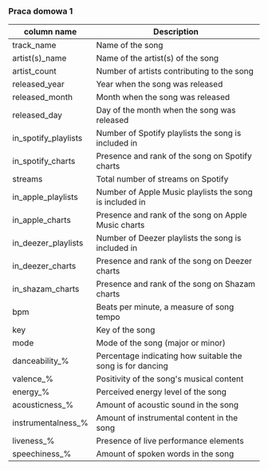 ### Praca domowa 1
|column name |Description|
|----------------------|-------------------------------------------------------------|
| track_name           |  Name of the song                                           |
| artist(s)_name       |  Name of the artist(s) of the song                          |
| artist_count         |  Number of artists contributing to the song                 |
| released_year        |  Year when the song was released                            |
| released_month       |  Month when the song was released                           |
| released_day         |  Day of the month when the song was released                |
| in_spotify_playlists |  Number of Spotify playlists the song is included in        |
| in_spotify_charts    |  Presence and rank of the song on Spotify charts            |
| streams              |  Total number of streams on Spotify                         |
| in_apple_playlists   |  Number of Apple Music playlists the song is included in    |
| in_apple_charts      |  Presence and rank of the song on Apple Music charts        |
| in_deezer_playlists  |  Number of Deezer playlists the song is included in         |
| in_deezer_charts     |  Presence and rank of the song on Deezer charts             |
| in_shazam_charts     |  Presence and rank of the song on Shazam charts             |
| bpm                  |  Beats per minute, a measure of song tempo                  |
| key                  |  Key of the song                                            |
| mode                 |  Mode of the song (major or minor)                          |
| danceability_%       |  Percentage indicating how suitable the song is for dancing |
| valence_%            |  Positivity of the song's musical content                   |
| energy_%             |  Perceived energy level of the song                         |
| acousticness_%       |  Amount of acoustic sound in the song                       |
| instrumentalness_%   |  Amount of instrumental content in the song                 |
| liveness_%           |  Presence of live performance elements                      |
| speechiness_%        |  Amount of spoken words in the song                         |
